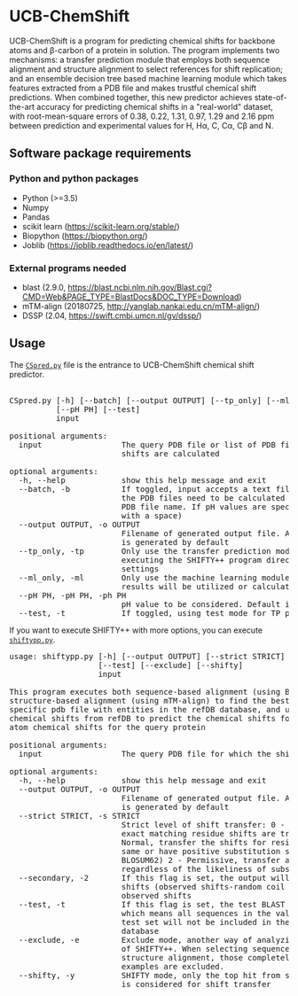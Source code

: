 # UCB-ChemShift

UCB-ChemShift is a program for predicting chemical shifts for backbone atoms and β-carbon of a protein in solution. The program implements two mechanisms:  a transfer prediction module that employs both sequence alignment and structure alignment to select references for shift replication; and an ensemble decision tree based machine learning module which takes features extracted from a PDB file and makes trustful chemical shift predictions. When combined together, this new predictor achieves state-of-the-art accuracy for predicting chemical shifts in a "real-world" dataset, with root-mean-square errors of  0.38, 0.22, 1.31, 0.97, 1.29 and 2.16 ppm between prediction and experimental values for H, Hα, C, Cα, Cβ and N.

## Software package requirements
### Python and python packages
* Python (>=3.5)
* Numpy 
* Pandas
* scikit learn (https://scikit-learn.org/stable/)
* Biopython (https://biopython.org/)
* Joblib (https://joblib.readthedocs.io/en/latest/)

###  External programs needed
* blast (2.9.0, https://blast.ncbi.nlm.nih.gov/Blast.cgi?CMD=Web&PAGE_TYPE=BlastDocs&DOC_TYPE=Download)
* mTM-align (20180725, http://yanglab.nankai.edu.cn/mTM-align/)
* DSSP (2.04, https://swift.cmbi.umcn.nl/gv/dssp/)

## Usage
The [`CSpred.py`](https://github.com/JerryJohnsonLee/CSpred/blob/master/CSpred.py) file is the entrance to UCB-ChemShift chemical shift predictor. <br><br>
<pre>
CSpred.py [-h] [--batch] [--output OUTPUT] [--tp_only] [--ml_only]
          [--pH PH] [--test]
          input

positional arguments:
  input                 The query PDB file or list of PDB files for which the
                        shifts are calculated

optional arguments:
  -h, --help            show this help message and exit
  --batch, -b           If toggled, input accepts a text file specifying all
                        the PDB files need to be calculated (Each line is a
                        PDB file name. If pH values are specified, followed
                        with a space)
  --output OUTPUT, -o OUTPUT
                        Filename of generated output file. A file [shifts.csv]
                        is generated by default
  --tp_only, -tp        Only use the transfer prediction module. Equivalent to
                        executing the SHIFTY++ program directly with default
                        settings
  --ml_only, -ml        Only use the machine learning module. No alignment
                        results will be utilized or calculated
  --pH PH, -pH PH, -ph PH
                        pH value to be considered. Default is 5
  --test, -t            If toggled, using test mode for TP prediction
</pre>
         
If you want to execute SHIFTY++ with more options, you can execute [`shiftypp.py`](https://github.com/JerryJohnsonLee/CSpred/blob/master/shiftypp.py).

<pre>
usage: shiftypp.py [-h] [--output OUTPUT] [--strict STRICT] [--secondary]
                   [--test] [--exclude] [--shifty]
                   input

This program executes both sequence-based alignment (using BLAST) and
structure-based alignment (using mTM-align) to find the best alignment for a
specific pdb file with entities in the refDB database, and use the average
chemical shifts from refDB to predict the chemical shifts for backbone H/C/N
atom chemical shifts for the query protein

positional arguments:
  input                 The query PDB file for which the shifts are calculated

optional arguments:
  -h, --help            show this help message and exit
  --output OUTPUT, -o OUTPUT
                        Filename of generated output file. A file [shifts.csv]
                        is generated by default
  --strict STRICT, -s STRICT
                        Strict level of shift transfer: 0 - Strict, only the
                        exact matching residue shifts are transferred 1 -
                        Normal, transfer the shifts for residues that are the
                        same or have positive substitution scores (from
                        BLOSUM62) 2 - Permissive, transfer all shifts
                        regardless of the likeliness of substitution.
  --secondary, -2       If this flag is set, the output will be secondary
                        shifts (observed shifts-random coil shifts) instead of
                        observed shifts
  --test, -t            If this flag is set, the test BLAST database is used,
                        which means all sequences in the validation set and
                        test set will not be included in the BLAST search
                        database
  --exclude, -e         Exclude mode, another way of analyzing the performance
                        of SHIFTY++. When selecting sequences going to the
                        structure alignment, those completely identical
                        examples are excluded.
  --shifty, -y          SHIFTY mode, only the top hit from sequence alignment
                        is considered for shift transfer

</pre>
